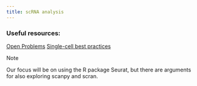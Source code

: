 ```yaml
---
title: scRNA analysis
---
```


### Useful resources:

[Open Problems](https://openproblems.bio/results/)
[Single-cell best practices](https://www.sc-best-practices.org/preamble.html)

> [!NOTE]
> Our focus will be on using the R package Seurat, but there are arguments for also exploring scanpy and scran.
